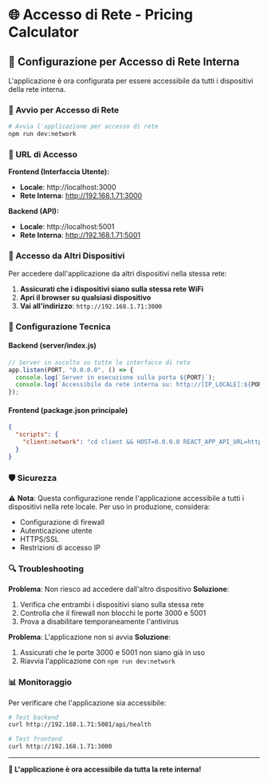 # 🌐 Accesso di Rete - Pricing Calculator

## 📡 Configurazione per Accesso di Rete Interna

L'applicazione è ora configurata per essere accessibile da tutti i dispositivi della rete interna.

### 🚀 Avvio per Accesso di Rete

```bash
# Avvia l'applicazione per accesso di rete
npm run dev:network
```

### 🔗 URL di Accesso

**Frontend (Interfaccia Utente):**

- **Locale**: http://localhost:3000
- **Rete Interna**: http://192.168.1.71:3000

**Backend (API):**

- **Locale**: http://localhost:5001
- **Rete Interna**: http://192.168.1.71:5001

### 📱 Accesso da Altri Dispositivi

Per accedere dall'applicazione da altri dispositivi nella stessa rete:

1. **Assicurati che i dispositivi siano sulla stessa rete WiFi**
2. **Apri il browser su qualsiasi dispositivo**
3. **Vai all'indirizzo**: `http://192.168.1.71:3000`

### 🔧 Configurazione Tecnica

#### Backend (server/index.js)

```javascript
// Server in ascolto su tutte le interfacce di rete
app.listen(PORT, "0.0.0.0", () => {
  console.log(`Server in esecuzione sulla porta ${PORT}`);
  console.log(`Accessibile da rete interna su: http://[IP_LOCALE]:${PORT}`);
});
```

#### Frontend (package.json principale)

```json
{
  "scripts": {
    "client:network": "cd client && HOST=0.0.0.0 REACT_APP_API_URL=http://192.168.1.71:5001 npm start"
  }
}
```

### 🛡️ Sicurezza

⚠️ **Nota**: Questa configurazione rende l'applicazione accessibile a tutti i dispositivi nella rete locale. Per uso in produzione, considera:

- Configurazione di firewall
- Autenticazione utente
- HTTPS/SSL
- Restrizioni di accesso IP

### 🔍 Troubleshooting

**Problema**: Non riesco ad accedere dall'altro dispositivo
**Soluzione**:

1. Verifica che entrambi i dispositivi siano sulla stessa rete
2. Controlla che il firewall non blocchi le porte 3000 e 5001
3. Prova a disabilitare temporaneamente l'antivirus

**Problema**: L'applicazione non si avvia
**Soluzione**:

1. Assicurati che le porte 3000 e 5001 non siano già in uso
2. Riavvia l'applicazione con `npm run dev:network`

### 📊 Monitoraggio

Per verificare che l'applicazione sia accessibile:

```bash
# Test backend
curl http://192.168.1.71:5001/api/health

# Test frontend
curl http://192.168.1.71:3000
```

---

**🎉 L'applicazione è ora accessibile da tutta la rete interna!**
